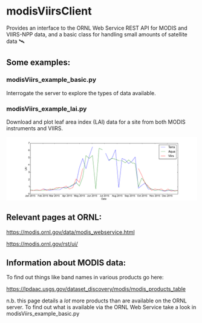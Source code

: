 # modisViirsClient

Provides an interface to the ORNL Web Service REST API for MODIS and VIIRS-NPP data, and a basic class for handling small amounts of satellite data :artificial_satellite:

## Some examples:

### modisViirs_example_basic.py

Interrogate the server to explore the types of data available.

### modisViirs_example_lai.py

Download and plot leaf area index (LAI) data for a site from both MODIS instruments and VIIRS.

![LAI time series](modisViirs_example_lai.png)

## Relevant pages at ORNL:

https://modis.ornl.gov/data/modis_webservice.html

https://modis.ornl.gov/rst/ui/


## Information about MODIS data:

To find out things like band names in various products go here:

https://lpdaac.usgs.gov/dataset_discovery/modis/modis_products_table

n.b. this page details a *lot* more products than are available
on the ORNL server. To find out what is available via the ORNL
Web Service take a look in modisViirs_example_basic.py
